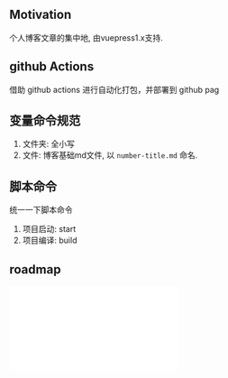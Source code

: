 ## Motivation
个人博客文章的集中地, 由vuepress1.x支持.

##  github Actions
借助 github actions 进行自动化打包，并部署到 github pag
## 变量命令规范
1. 文件夹: 全小写
2. 文件: 博客基础md文件, 以 `number-title.md` 命名.

## 脚本命令
统一一下脚本命令
1. 项目启动: start
2. 项目编译: build

## roadmap
![roadmap](./frontend.pdf)